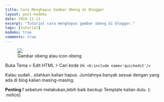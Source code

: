 ```yaml
---
title: Cara Menghapus Gambar Obeng di Blogger
layout: post-kodeku
date: 2018-11-11
excerpt: "Tutorial cara menghapus gambar obeng di blogger."
tags: [tutorial]
kodeku: true
comments: true
---
```

<figure>
	<a href="https://1.bp.blogspot.com/-HMtuJ58rHGA/W-dJOYQQkWI/AAAAAAAAFhk/OhaTmYmERqgfSFzhpuLwQA_6vvtNYvBZACPcBGAYYCw/s1600/obeng.png"><img src="https://1.bp.blogspot.com/-HMtuJ58rHGA/W-dJOYQQkWI/AAAAAAAAFhk/OhaTmYmERqgfSFzhpuLwQA_6vvtNYvBZACPcBGAYYCw/s1600/obeng.png"></a>
	<figcaption>Gambar obeng atau icon obeng</figcaption>
</figure>

Buka Tema > Edit HTML > Cari kode ini.
`<b:include name='quickedit'/>`

Kalau sudah , silahkan kalian hapus. Jumlahnya banyak sesuai dengan yang ada di blog kalian masing-masing.

**Penting !** sebelum melakukan,lebih baik *backup* Template kalian dulu.
{: .notice}